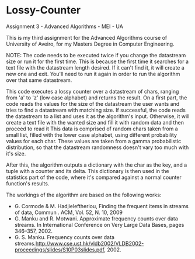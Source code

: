 # Lossy-Counter
Assignment 3 - Advanced Algorithms - MEI - UA

This is my third assignment for the Advanced Algorithms course of University of Aveiro,
for my Masters Degree in Computer Engineering.

NOTE: The code needs to be executed twice if you change the datastream size or run it for the first time. This is because the first time it searches for a text file with the datastream length desired. If it can't find it, it will create a new one and exit. You'll need to run it again in order to run the algorithm over that same datastream.

This code executes a lossy counter over a datastream of chars, ranging from 'a' to 'z' (low case alphabet) and returns the result.
On a first part, the code reads the values for the size of the datastream the user wants and tries to find a datastream with matching size. If successful, the code reads the datastream to a list and uses it as the algorithm's input. Otherwise, it will create a text file with the wanted size and fill it with random data and then proceed to read it This data is comprised of random chars taken from a small list, filled with the lower case alphabet, using different probability values for each char. These values are taken from a gamma probabilistic distribution, so that the datastream randomness doesn't vary too much with it's size.

After this, the algorithm outputs a dictionary with the char as the key, and a tuple with a counter and its delta. This dictionary is then used in the statistics part of the code, where it's compared against a normal counter function's results.

The workings of the algorithm are based on the following works:
- G. Cormode & M. Hadjieleftheriou, Finding the frequent items in  streams of data,  Commun . ACM, Vol. 52, N. 10, 2009
- G. Manku and R. Motwani. Approximate frequency counts over data streams. In International Conference on Very Large Data Bases, pages 346–357, 2002.
- G. S. Manku. Frequency counts over data streams.http://www.cse.ust.hk/vldb2002/VLDB2002-proceedings/slides/S10P03slides.pdf, 2002.
